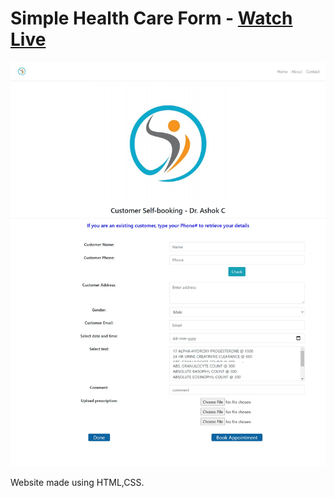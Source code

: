 # Simple Health Care Form - [Watch Live](https://health-form.netlify.app/)

![](ss.png)

Website made using HTML,CSS.
